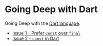 # Going Deep with Dart

Going Deep with the [Dart language](https://dart.dev).

* [Issue 1 - Prefer `const` over `final`](issue-1-prefer-const-over-final/issue-1-prefer-const-over-final.md)
* [Issue 2 - `const` in Dart](issue-2-const-in-dart/issue-2-const-in-dart.md)
